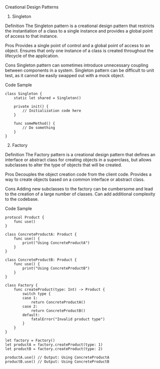 Creational Design Patterns

1. Singleton

Definition
The Singleton pattern is a creational design pattern that restricts the instantiation of a class to a single instance and provides a global point of access to that instance.

Pros
Provides a single point of control and a global point of access to an object.
Ensures that only one instance of a class is created throughout the lifecycle of the application.

Cons
Singleton pattern can sometimes introduce unnecessary coupling between components in a system.
Singleton pattern can be difficult to unit test, as it cannot be easily swapped out with a mock object.


Code Sample
```
class Singleton {
    static let shared = Singleton()

    private init() {
        // Initialization code here
    }

    func someMethod() {
        // Do something
    }
}

```


2. Factory

Definition
The Factory pattern is a creational design pattern that defines an interface or abstract class for creating objects in a superclass, but allows subclasses to alter the type of objects that will be created.

Pros
Decouples the object creation code from the client code.
Provides a way to create objects based on a common interface or abstract class.

Cons
Adding new subclasses to the factory can be cumbersome and lead to the creation of a large number of classes.
Can add additional complexity to the codebase.


Code Sample

```
protocol Product {
    func use()
}

class ConcreteProductA: Product {
    func use() {
        print("Using ConcreteProductA")
    }
}

class ConcreteProductB: Product {
    func use() {
        print("Using ConcreteProductB")
    }
}

class Factory {
    func createProduct(type: Int) -> Product {
        switch type {
        case 1:
            return ConcreteProductA()
        case 2:
            return ConcreteProductB()
        default:
            fatalError("Invalid product type")
        }
    }
}

let factory = Factory()
let productA = factory.createProduct(type: 1)
let productB = factory.createProduct(type: 2)

productA.use() // Output: Using ConcreteProductA
productB.use() // Output: Using ConcreteProductB



```




